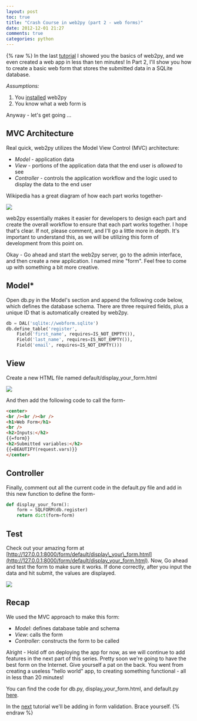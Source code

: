 ```yaml
---
layout: post
toc: true
title: "Crash Course in web2py (part 2 - web forms)"
date: 2012-12-01 21:27
comments: true
categories: python
---
```

{% raw %}
In the last [tutorial](http://mherman.org/blog/2012/11/27/crash-course-in-web2py-part-1/) I showed you the basics of web2py, and we even created a web app in less than ten minutes! In Part 2, I'll show you how to create a basic web form that stores the submitted data in a SQLite database.

*Assumptions:*

1. You [installed](http://mherman.org/blog/2012/11/27/crash-course-in-web2py-part-1/) web2py
2. You know what a web form is

Anyway - let's get going ...

## MVC Architecture

Real quick, web2py utilizes the Model View Control (MVC) architecture:

*   *Model* - application data
*   *View* - portions of the application data that the end user is *allowed* to see
*   *Controller* - controls the application workflow and the logic used to display the data to the end user

Wikipedia has a great diagram of how each part works together-

![](http://upload.wikimedia.org/wikipedia/commons/f/fd/MVC-Process.png)

web2py essentially makes it easier for developers to design each part and create the overall workflow to ensure that each part works together. I hope that's clear. If not, please comment, and I'll go a little more in depth. It's important to understand this, as we will be utilizing this form of development from this point on.

Okay - Go ahead and start the web2py server, go to the admin interface, and then create a new application. I named mine "form". Feel free to come up with something a bit more creative.

## Model*

Open db.py in the Model's section and append the following code below, which defines the database schema. There are three required fields, plus a unique ID that is automatically created by web2py.

``` python
db = DAL('sqlite://webform.sqlite')
db.define_table('register',
    Field('first_name', requires=IS_NOT_EMPTY()),
    Field('last_name', requires=IS_NOT_EMPTY()),
    Field('email', requires=IS_NOT_EMPTY()))
```

## View

Create a new HTML file named default/display\_your\_form.html

![](http://www.backwardsteps.com/uploads/2012-11-30_2319.png)

And then add the following code to call the form-


``` html
<center>
<br /><br /><br />
<h1>Web Form</h1>
<br />
<h2>Inputs:</h2>
{{=form}}
<h2>Submitted variables:</h2>
{{=BEAUTIFY(request.vars)}}
</center>
```


## Controller

Finally, comment out all the current code in the default.py file and add in this new function to define the form-

``` python
def display_your_form():
    form = SQLFORM(db.register)
    return dict(form=form)
```

## Test

Check out your amazing form at [http://127.0.0.1:8000/form/default/display\_your\_form.html](http://127.0.0.1:8000/form/default/display_your_form.html). Now, Go ahead and test the form to make sure it works. If done correctly, after you input the data and hit submit, the values are displayed.

![](http://www.backwardsteps.com/uploads/2012-11-30_2330.png)

## Recap

We used the MVC approach to make this form:

*   *Model*: defines database table and schema
*   *View*: calls the form
*   *Controller*: constructs the form to be called

Alright - Hold off on deploying the app for now, as we will continue to add features in the next part of this series. Pretty soon we're going to have the best form on the Internet. Give yourself a pat on the back. You went from creating a useless "hello world" app, to creating something functional - all in less than 20 minutes!

You can find the code for db.py, display\_your\_form.html, and default.py [here](https://github.com/mjhea0/web2py/tree/master/form%20-%20part%201).

In the [next](http://mherman.org/blog/2012/12/06/crash-course-in-web2py-part-3-form-validation/) tutorial we'll be adding in form validation. Brace yourself.
{% endraw %}